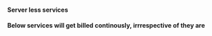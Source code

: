#### Server less services

#### Below services will get billed continously, irrrespective of they are 